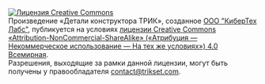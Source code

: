 <a rel="license" href="http://creativecommons.org/licenses/by-nc-sa/4.0/">
  <img alt="Лицензия Creative Commons" style="border-width:0" 
        src="https://i.creativecommons.org/l/by-nc-sa/4.0/88x31.png" />
        </a>
        <br />Произведение «<span xmlns:dct="http://purl.org/dc/terms/" property="dct:title">Детали конструктора ТРИК</span>»,
        созданное <a xmlns:cc="http://creativecommons.org/ns#" href="http://www.trikset.com" property="cc:attributionName" rel="cc:attributionURL">ООО "КиберТех Лабс"</a>, 
        публикуется на условиях <a rel="license" href="http://creativecommons.org/licenses/by-nc-sa/4.0/">лицензии Creative Commons «Attribution-NonCommercial-ShareAlike» 
        («Атрибуция — Некоммерческое использование — На тех же условиях») 4.0 Всемирная</a>.
        <br />Разрешения, выходящие за рамки данной лицензии, могут быть получены у правообладателя <a xmlns:cc="http://creativecommons.org/ns#" href="mailto:contact@trikset.com" rel="cc:morePermissions">contact@trikset.com</a>.
